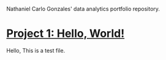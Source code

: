 Nathaniel Carlo Gonzales' data analytics portfolio repository.

# [Project 1: Hello, World!](example.org)

Hello, This is a test file.
